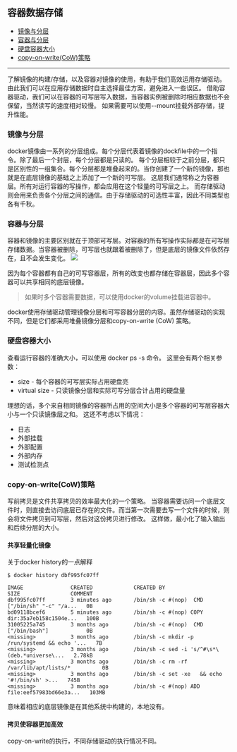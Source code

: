 ## 容器数据存储
* [镜像与分层](#镜像与分层)
* [容器与分层](#容器与分层)
* [硬盘容器大小](#硬盘容器大小)
* [copy-on-write(CoW)策略](#copy-on-writecow策略)
---
了解镜像的构建/存储，以及容器对镜像的使用，有助于我们高效运用存储驱动。由此我们可以在应用存储数据时自主选择最佳方案，避免进入一些误区。
借助容器驱动，我们可以在容器的可写层写入数据，当容器实例被删除时相应数据也不会保留，当然读写的速度相对较慢。
如果需要可以使用--mount挂载外部存储，提升性能。

### 镜像与分层
docker镜像由一系列的分层组成。每个分层代表着镜像的dockfile中的一个指令。除了最后一个封层，每个分层都是只读的。
每个分层相较于之前分层，都只是区别性的一组集合。每个分层都是堆叠起来的。当你创建了一个新的镜像，那也就是在底层镜像的基础之上添加了一个新的可写层。
这层我们通常称之为容器层。所有对运行容器的写操作，都会应用在这个轻量的可写层之上。
而存储驱动则会用来负责各个分层之间的通信。由于存储驱动的可选性丰富，因此不同类型也各有千秋。

### 容器与分层
容器和镜像的主要区别就在于顶部可写层。对容器的所有写操作实际都是在可写层存储数据。当容器被删除，可写层也就跟着被删除了，但是底层的镜像文件依然存在，且不会发生变化。
![](https://docs.docker.com/storage/storagedriver/images/sharing-layers.jpg)

因为每个容器都有自己的可写容器层，所有的改变也都存储在容器层，因此多个容器可以共享相同的底层镜像。
> 如果时多个容器需要数据，可以使用docker的volume挂载进容器中。

docker使用存储驱动管理镜像分层和可写容器分层的内容。虽然存储驱动的实现不同，但是它们都采用堆叠镜像分层和copy-on-write (CoW) 策略。

### 硬盘容器大小
查看运行容器的准确大小，可以使用 docker ps -s 命令。
这里会有两个相关参数：
* size - 每个容器的可写层实际占用硬盘亮
* virtual size - 只读镜像分层和实际可写分层合计占用的硬盘量

理想的话，多个来自相同镜像的容器所占用的空间大小是多个容器的可写层容器大小与一个只读镜像层之和。
这还不考虑以下情况：
* 日志
* 外部挂载
* 外部配置
* 外部内存
* 测试检测点

### copy-on-write(CoW)策略
写前拷贝是文件共享拷贝的效率最大化的一个策略。
当容器需要访问一个底层文件时，则直接去访问底层已存在的文件。而当第一次需要去写一个文件的时候，则会将文件拷贝到可写层，然后对这份拷贝进行修改。
这样做，最小化了输入输出和后续分层的大小。

#### 共享轻量化镜像
关于docker history的一点解释
```
$ docker history dbf995fc07ff

IMAGE               CREATED             CREATED BY                                      SIZE                COMMENT
dbf995fc07ff        3 minutes ago       /bin/sh -c #(nop)  CMD ["/bin/sh" "-c" "/a...   0B                  
bd09118bcef6        5 minutes ago       /bin/sh -c #(nop) COPY dir:35a7eb158c1504e...   100B                
31005225a745        3 months ago        /bin/sh -c #(nop)  CMD ["/bin/bash"]            0B                  
<missing>           3 months ago        /bin/sh -c mkdir -p /run/systemd && echo '...   7B                  
<missing>           3 months ago        /bin/sh -c sed -i 's/^#\s*\(deb.*universe\...   2.78kB              
<missing>           3 months ago        /bin/sh -c rm -rf /var/lib/apt/lists/*          0B                  
<missing>           3 months ago        /bin/sh -c set -xe   && echo '#!/bin/sh' >...   745B                
<missing>           3 months ago        /bin/sh -c #(nop) ADD file:eef57983bd66e3a...   103MB 
```
<missing>意味着相应的底层镜像是在其他系统中构建的，本地没有。
  
#### 拷贝使容器更加高效
copy-on-write的执行，不同存储驱动的执行情况不同。
